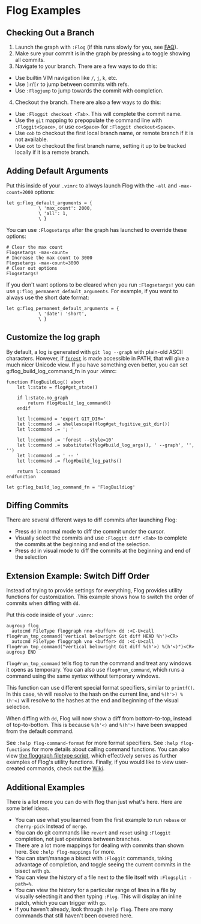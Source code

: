 # Flog Examples

## Checking Out a Branch

1. Launch the graph with `:Flog` (if this runs slowly for you, see [FAQ](FAQ.md)).
2. Make sure your commit is in the graph by pressing `a` to toggle showing all commits.
3. Navigate to your branch. There are a few ways to do this:
  - Use builtin VIM navigation like `/`, `j`, `k`, etc.
  - Use `]r`/`[r` to jump between commits with refs.
  - Use `:Flogjump` to jump towards the commit with completion.
4. Checkout the branch. There are also a few ways to do this:
  - Use `:Floggit checkout <Tab>`. This will complete the commit name.
  - Use the `git` mapping to prepopulate the command line with `:Floggit<Space>`, or use `co<Space>` for `:Floggit checkout<Space>`.
  - Use `cob` to checkout the first local branch name, or remote branch if it is not available.
  - Use `cot` to checkout the first branch name, setting it up to be tracked locally if it is a remote branch.

## Adding Default Arguments

Put this inside of your `.vimrc` to always launch Flog with the `-all` and `-max-count=2000` options:

```vim
let g:flog_default_arguments = {
            \ 'max_count': 2000,
            \ 'all': 1,
            \ }
```

You can use `:Flogsetargs` after the graph has launched to override these options:

```
# Clear the max count
Flogsetargs -max-count=
# Increase the max count to 3000
Flogsetargs -max-count=3000
# Clear out options
Flogsetargs!
```

If you don't want options to be cleared when you run `:Flogsetargs!` you can use `g:flog_permanent_default_arguments`.
For example, if you want to always use the short date format:

```vim
let g:flog_permanent_default_arguments = {
            \ 'date': 'short',
            \ }
```

## Customize the log graph

By default, a log is generated with `git log --graph` with plain-old ASCII characters.
However, if [`forest`](bin/forest) is made accessible in PATH, that will give a much nicer Unicode view.
If you have something even better, you can set g:flog_build_log_command_fn in your .vimrc:

```vim
function FlogBuildLog() abort
    let l:state = flog#get_state()

    if l:state.no_graph
        return flog#build_log_command()
    endif

    let l:command = 'export GIT_DIR='
    let l:command .= shellescape(flog#get_fugitive_git_dir())
    let l:command .= '; '

    let l:command .= 'forest --style=10'
    let l:command .= substitute(flog#build_log_args(), ' --graph', '', '')
    let l:command .= ' -- '
    let l:command .= flog#build_log_paths()

    return l:command
endfunction

let g:flog_build_log_command_fn = 'FlogBuildLog'
```

## Diffing Commits

There are several different ways to diff commits after launching Flog:
  - Press `dd` in normal mode to diff the commit under the cursor.
  - Visually select the commits and use `:Floggit diff <Tab>` to complete the commits at the beginning and end of the selection.
  - Press `dd` in visual mode to diff the commits at the beginning and end of the selection

## Extension Example: Switch Diff Order

Instead of trying to provide settings for everything, Flog provides utility functions for customization.
This example shows how to switch the order of commits when diffing with `dd`.

Put this code inside of your `.vimrc`:

```vim
augroup flog
  autocmd FileType floggraph nno <buffer> dd :<C-U>call flog#run_tmp_command('vertical belowright Git diff HEAD %h')<CR>
  autocmd FileType floggraph vno <buffer> dd :<C-U>call flog#run_tmp_command("vertical belowright Git diff %(h'>) %(h'<)")<CR>
augroup END
```

`flog#run_tmp_command` tells flog to run the command and treat any windows it opens as temporary.
You can also use `flog#run_command`, which runs a command using the same syntax without temporary windows.

This function can use different special format specifiers, similar to `printf()`.
In this case, `%h` will resolve to the hash on the current line, and `%(h'>) %(h'<)` will resolve to the hashes at the end and beginning of the visual selection.

When diffing with `dd`, Flog will now show a diff from bottom-to-top, instead of top-to-bottom.
This is because `%(h'<)` and `%(h'>)` have been swapped from the default command.

See `:help flog-command-format` for more format specifiers.
See `:help flog-functions` for more details about calling command functions.
You can also view [the floggraph filetype script](https://github.com/rbong/vim-flog/blob/master/ftplugin/floggraph.vim), which effectively serves as further examples of Flog's utility functions.
Finally, if you would like to view user-created commands, check out the [Wiki](https://github.com/rbong/vim-flog/wiki/Custom-Commands).

## Additional Examples

There is a lot more you can do with flog than just what's here.
Here are some brief ideas.

- You can use what you learned from the first example to run `rebase` or `cherry-pick` instead of `merge`.
- You can do git commands like `revert` and `reset` using `:Floggit` completion, not just operations between branches.
- There are a lot more mappings for dealing with commits than shown here. See `:help flog-mappings` for more.
- You can start/manage a bisect with `:Floggit` commands, taking advantage of completion, and toggle seeing the current commits in the bisect with `gb`.
- You can view the history of a file next to the file itself with `:Flogsplit -path=%`.
- You can view the history for a particular range of lines in a file by visually selecting it and then typing `:Flog`.
  This will display an inline patch, which you can trigger with `gp`.
- If you haven't already, look through `:help flog`. There are many commands that still haven't been covered here.
